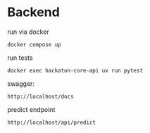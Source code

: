 # Backend
run via docker
```
docker compose up
```
run tests
```
docker exec hackaton-core-api uv run pytest
```

swagger:
```
http://localhost/docs
```
predict endpoint
```
http://localhost/api/predict
```

